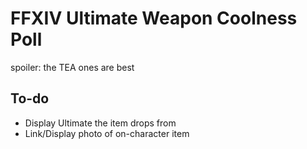 # FFXIV Ultimate Weapon Coolness Poll 
spoiler: the TEA ones are best

## To-do
- Display Ultimate the item drops from
- Link/Display photo of on-character item